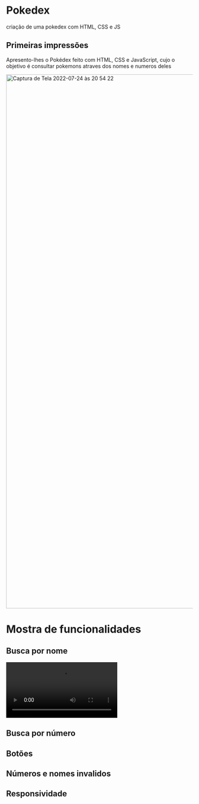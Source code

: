 # Pokedex
 criação de uma pokedex com HTML, CSS e JS
 
<h2>Primeiras impressões</h2>
Apresento-lhes o Pokédex feito com HTML, CSS e JavaScript, cujo o objetivo é consultar pokemons atraves dos nomes e numeros deles
<p></p>
<img width="1440" alt="Captura de Tela 2022-07-24 às 20 54 22" src="https://user-images.githubusercontent.com/87085378/180671102-1d043926-2533-456b-a800-b14f0877ac94.png">


<h1>Mostra de funcionalidades</h1>
<h2>Busca por nome</h2>
<video><source src="gravacaofuncname.mp4" type="video/mp4">
</video>

<h2>Busca por número</h2>
<p></p>

<h2>Botões</h2>
<p></p>

<h2>Números e nomes invalidos</h2>
<p></p>

<h2>Responsividade</h2>
<p></p>